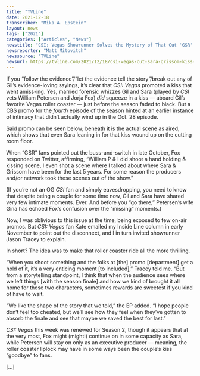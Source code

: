 ```yaml
---
title: "TVLine"
date: 2021-12-18
transcriber: "Mika A. Epstein"
layout: news
tags: ["2021"]
categories: ["Articles", "News"]
newstitle: "CSI: Vegas Showrunner Solves the Mystery of That Cut 'GSR' Kiss"
newsreporter: "Matt Mitovitch"
newssource: "TVLine"
newsurl: https://tvline.com/2021/12/18/csi-vegas-cut-sara-grissom-kiss-1x04/s
---
```


If you “follow the evidence”/”let the evidence tell the story”/break out any of Gil’s evidence-loving sayings, it’s clear that _CSI: Vegas_ promoted a kiss that went amiss-ing.
Yes, married forensic whizzes Gil and Sara (played by _CSI_ vets William Petersen and Jorja Fox) _did_ squeeze in a kiss — aboard Gil’s favorite Vegas roller coaster — just before the season faded to black. But a CBS promo for the _fourth_ episode of the season hinted at an earlier instance of intimacy that didn’t actually wind up in the Oct. 28 episode.

Said promo can be seen below; beneath it is the actual scene as aired, which shows that even Sara leaning in for that kiss wound up on the cutting room floor.

When “GSR” fans pointed out the buss-and-switch in late October, Fox responded on Twitter, affirming, “William P & I did shoot a hand holding & kissing scene, I even shot a scene where I talked about where Sara & Grissom have been for the last 5 years. For some reason the producers and/or network took these scenes out of the show.”

(If you’re not an OG _CSI_ fan and simply eavesdropping, you need to know that despite being a couple for some time now, Gil and Sara have shared very few intimate moments. Ever. And before you “go there,” Petersen’s wife Gina has echoed Fox’s confusion over the “missing” moments.)

Now, I was oblivious to this issue at the time, being exposed to few on-air promos. But _CSI: Vegas_ fan Kate emailed my Inside Line column in early November to point out the disconnect, and I in turn invited showrunner Jason Tracey to explain.

In short? The idea was to make that roller coaster ride all the more thrilling.

“When you shoot something and the folks at [the] promo [department] get a hold of it, it’s a very enticing moment [to included],” Tracey told me. “But from a storytelling standpoint, I think that when the audience sees where we left things [with the season finale] and how we kind of brought it all home for those two characters, sometimes rewards are sweetest if you kind of have to wait.

“We like the shape of the story that we told,” the EP added. “I hope people don’t feel too cheated, but we’ll see how they feel when they’ve gotten to absorb the finale and see that maybe we saved the best for last.”

_CSI: Vegas_ this week was renewed for Season 2, though it appears that at the very most, Fox might (might!) continue on in some capacity as Sara, while Petersen will stay on only as an executive producer — meaning, the roller coaster liplock may have in some ways been the couple’s kiss “goodbye” to fans.

[...]
